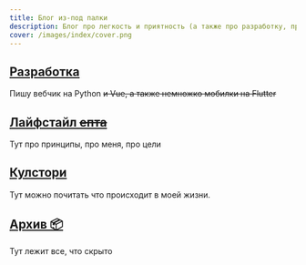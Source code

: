 ```yaml
---
title: Блог из-под палки 
description: Блог про легкость и приятность (а также про разработку, про еду, про меня, и, возможно, про тебя)
cover: /images/index/cover.png
---
```


<index-definition></index-definition>



<div class="mendel-card">

## [Разработка <img-emote emote="support"></img-emote>](/dev)

Пишу вебчик на Python ~~и Vue, а также немножко мобилки на Flutter~~

<div class="core-col">
  <article-heading :page="pages['dev/py/test']" :preview="true"></article-heading>
  <article-heading :page="pages['dev/py/test-gae']" :preview="true"></article-heading>
  <article-heading :page="pages['dev/py/pyenv']" :preview="true"></article-heading>
  <article-heading :page="pages['dev/py/xlsx']" :preview="true"></article-heading>
  <article-heading :page="pages['dev/postman']" :preview="true"></article-heading>
  <article-heading :page="pages['dev/py/gsheets']" :preview="true"></article-heading>
</div>

</div>



<div class="mendel-card">

## [Лайфстайл ~~епта~~ <img-emote emote="kappa"></img-emote>](/n/toc)

Тут про принципы, про меня, про цели

<div class="core-col">
  <article-heading :page="pages['n/goals-2022']" :preview="true"></article-heading>
  <article-heading :page="pages['n/rent']" :preview="true"></article-heading>
  <article-heading :page="pages['n/principles']" :preview="true"></article-heading>
  <article-heading :page="pages['n']" :preview="true"></article-heading>
</div>

</div>

<div class="mendel-card">

## [Кулстори <img-emote emote="coolstorybob"></img-emote>](/cool-story)

Тут можно почитать что происходит в моей жизни.

<div class="core-col">
  <article-heading :page="pages['cool-story/gigs-08-21']" :preview="true"></article-heading>
  <article-heading :page="pages['cool-story/bad-day']" :preview="true"></article-heading>
  <article-heading :page="pages['cool-story/pure']" :preview="true"></article-heading>
</div>

</div>

<div class="mendel-card">

## [Архив 📦](/archive) 

Тут лежит все, что скрыто

</div>
